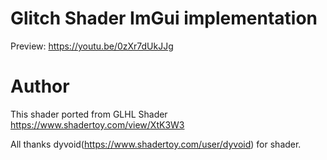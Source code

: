 # Glitch Shader ImGui implementation
Preview: https://youtu.be/0zXr7dUkJJg

# Author
This shader ported from GLHL Shader
https://www.shadertoy.com/view/XtK3W3

All thanks dyvoid(https://www.shadertoy.com/user/dyvoid) for shader.

